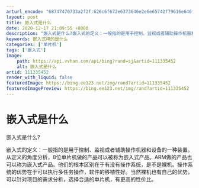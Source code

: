 ```yaml
---
arturl_encode: "68747470733a2f2f:626c6f672e6373646e2e6e65742f79616e646f6e313233342f:61727469636c652f64657461696c732f313131333335343532"
layout: post
title: 嵌入式是什么
date: 2020-12-17 21:09:55 +0800
description: "嵌入式是什么?嵌入式的定义：一般指的是用于控制、监视或者辅助操作机器和设备的"
keywords: 嵌入式降的是什么
categories: ['单片机']
tags: ['嵌入式']
image:
    path: https://api.vvhan.com/api/bing?rand=sj&artid=111335452
    alt: 嵌入式是什么
artid: 111335452
render_with_liquid: false
featuredImage: https://bing.ee123.net/img/rand?artid=111335452
featuredImagePreview: https://bing.ee123.net/img/rand?artid=111335452
---
```


# 嵌入式是什么

嵌入式是什么?
  
嵌入式的定义：一般指的是用于控制、监视或者辅助操作机器和设备的一种装置。从定义的角度分析，8位单片机做的产品可以被称为嵌入式产品。ARM做的产品也可以称为嵌入式产品。他们的根本区别在于有没有操作系统，是不是裸机。操作系统的优势在于可以执行多任务操作，软件的移植性好。当然裸机也有自己的优势，可以针对项目的需求分析，选择合适的单片机，有更高的性价比。